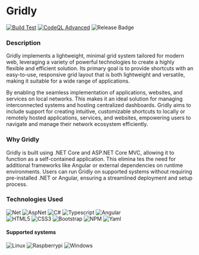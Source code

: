# Gridly

[![Build Test](https://github.com/Carpenteri1/Gridly/actions/workflows/Build_Test_Branches.yml/badge.svg?branch=main)](https://github.com/Carpenteri1/Gridly/actions/workflows/Build_Test_Branches.yml)
[![CodeQL Advanced](https://github.com/Carpenteri1/Gridly/actions/workflows/codeql.yml/badge.svg?branch=main)](https://github.com/Carpenteri1/Gridly/actions/workflows/codeql.yml)
![Release Badge](https://img.shields.io/github/v/release/Carpenteri1/Gridly.svg)

### Description
Gridly implements a lightweight, minimal grid system tailored for modern web, leveraging a variety of powerful technologies to create a highly flexible and efficient solution. Its primary goal is to provide shortcuts with an easy-to-use, responsive grid layout that is both lightweight and versatile, making it suitable for a wide range of applications.

By enabling the seamless implementation of applications, websites, and services on local networks. This makes it an ideal solution for managing interconnected systems and hosting centralized dashboards. Gridly aims to include support for creating intuitive, customizable shortcuts to locally or remotely hosted applications, services, and websites, empowering users to navigate and manage their network ecosystem efficiently.

### Why Gridly
Gridly is built using .NET Core and ASP.NET Core MVC, allowing it to function as a self-contained application. This elimina tes the need for additional frameworks like Angular or external dependencies on runtime environments. Users can run Gridly on supported systems without requiring pre-installed .NET or Angular, ensuring a streamlined deployment and setup process.


### Technologies Used
 ![Net](https://img.shields.io/badge/Net-ac99ea?style=for-the-badge&logo=dotnet&logoColor=white)
 ![AspNet](https://img.shields.io/badge/AspNet-ac30ea?style=for-the-badge&logo=dotnet&logoColor=white)
 ![C#](https://img.shields.io/badge/-CSharp-green?style=for-the-badge&logo=c&logoColor=white)
 ![Typescript](https://img.shields.io/badge/-Typescript-336791?style=for-the-badge&logo=typescript&logoColor=white)
 ![Angular](https://img.shields.io/badge/Angular-C21F1A?style=for-the-badge&logo=angular&logoColor=white)<br>
 ![HTML5](https://img.shields.io/badge/-HTML5-E34F26?style=for-the-badge&logo=html5&logoColor=white)
 ![CSS3](https://img.shields.io/badge/-CSS3-1572B6?style=for-the-badge&logo=css3)
 ![Bootstrap](https://img.shields.io/badge/-Bootstrap-563D7C?style=for-the-badge&logo=bootstrap&logoColor=white)
 ![NPM](https://img.shields.io/badge/NPM-F7DF1E?style=for-the-badge&logo=npm&logoColor=white)
 ![Yaml](https://img.shields.io/badge/Yaml-FF6C37?style=for-the-badge&logo=yaml&logoColor=white)

 #### Supported systems
  ![Linux](https://img.shields.io/badge/Linux-FFFFFF?style=for-the-badge&logo=linux&logoColor=black)
  ![Raspberrypi](https://img.shields.io/badge/raspberry_pi_arm_32/64-c7053d?style=for-the-badge&logo=raspberrypi&logoColor=black)
  ![Windows](https://img.shields.io/badge/Windows-357EC7?style=for-the-badge&logo=windows&logoColor=white)

 
